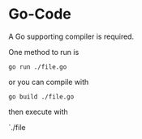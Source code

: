# Go-Code

A Go supporting compiler is required.

One method to run is

`go run ./file.go`

or you can compile with

`go build ./file.go`

then execute with

`./file